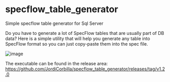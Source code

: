 # specflow_table_generator
Simple specflow table generator for Sql Server

Do you have to generate a lot of SpecFlow tables that are usually part of DB data? Here is a simple utility that will help you generate any table into SpecFlow format so you can just copy-paste them into the spec file.

![image](https://user-images.githubusercontent.com/7347994/131346020-a71711df-5def-460b-af7d-55eedcdb7b68.png)


The executable can be found in the release area: https://github.com/JordiCorbilla/specflow_table_generator/releases/tag/v1.2.0
